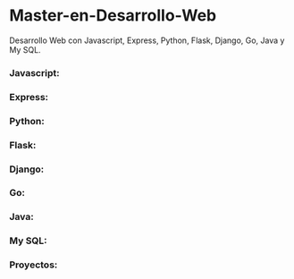 # Master-en-Desarrollo-Web

Desarrollo Web con Javascript, Express, Python, Flask, Django, Go, Java y My SQL.

### Javascript:
### Express:
### Python:
### Flask:
### Django:
### Go:
### Java:
### My SQL:
### Proyectos:
